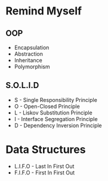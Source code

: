 # Remind Myself

## OOP

- Encapsulation
- Abstraction
- Inheritance
- Polymorphism

## S.O.L.I.D

- S - Single Responsibility Principle
- O - Open-Closed Principle
- L - Liskov Substitution Principle
- I - Interface Segregation Principle
- D - Dependency Inversion Principle

# Data Structures 

- L.I.F.O - Last In First Out
- F.I.F.O - First In First Out 